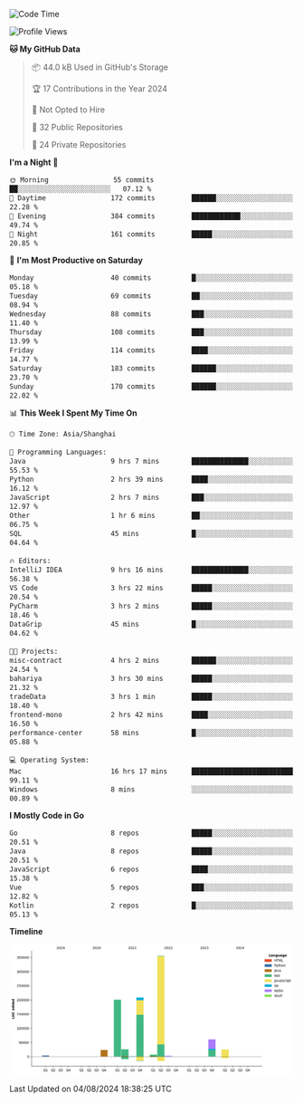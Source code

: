 <!--START_SECTION:waka-->
![Code Time](http://img.shields.io/badge/Code%20Time-2%2C572%20hrs%2016%20mins-blue)

![Profile Views](http://img.shields.io/badge/Profile%20Views-0-blue)

**🐱 My GitHub Data** 

> 📦 44.0 kB Used in GitHub's Storage 
 > 
> 🏆 17 Contributions in the Year 2024
 > 
> 🚫 Not Opted to Hire
 > 
> 📜 32 Public Repositories 
 > 
> 🔑 24 Private Repositories 
 > 
**I'm a Night 🦉** 

```text
🌞 Morning                55 commits          ██░░░░░░░░░░░░░░░░░░░░░░░   07.12 % 
🌆 Daytime                172 commits         ██████░░░░░░░░░░░░░░░░░░░   22.28 % 
🌃 Evening                384 commits         ████████████░░░░░░░░░░░░░   49.74 % 
🌙 Night                  161 commits         █████░░░░░░░░░░░░░░░░░░░░   20.85 % 
```
📅 **I'm Most Productive on Saturday** 

```text
Monday                   40 commits          █░░░░░░░░░░░░░░░░░░░░░░░░   05.18 % 
Tuesday                  69 commits          ██░░░░░░░░░░░░░░░░░░░░░░░   08.94 % 
Wednesday                88 commits          ███░░░░░░░░░░░░░░░░░░░░░░   11.40 % 
Thursday                 108 commits         ███░░░░░░░░░░░░░░░░░░░░░░   13.99 % 
Friday                   114 commits         ████░░░░░░░░░░░░░░░░░░░░░   14.77 % 
Saturday                 183 commits         ██████░░░░░░░░░░░░░░░░░░░   23.70 % 
Sunday                   170 commits         ██████░░░░░░░░░░░░░░░░░░░   22.02 % 
```


📊 **This Week I Spent My Time On** 

```text
🕑︎ Time Zone: Asia/Shanghai

💬 Programming Languages: 
Java                     9 hrs 7 mins        ██████████████░░░░░░░░░░░   55.53 % 
Python                   2 hrs 39 mins       ████░░░░░░░░░░░░░░░░░░░░░   16.12 % 
JavaScript               2 hrs 7 mins        ███░░░░░░░░░░░░░░░░░░░░░░   12.97 % 
Other                    1 hr 6 mins         ██░░░░░░░░░░░░░░░░░░░░░░░   06.75 % 
SQL                      45 mins             █░░░░░░░░░░░░░░░░░░░░░░░░   04.64 % 

🔥 Editors: 
IntelliJ IDEA            9 hrs 16 mins       ██████████████░░░░░░░░░░░   56.38 % 
VS Code                  3 hrs 22 mins       █████░░░░░░░░░░░░░░░░░░░░   20.54 % 
PyCharm                  3 hrs 2 mins        █████░░░░░░░░░░░░░░░░░░░░   18.46 % 
DataGrip                 45 mins             █░░░░░░░░░░░░░░░░░░░░░░░░   04.62 % 

🐱‍💻 Projects: 
misc-contract            4 hrs 2 mins        ██████░░░░░░░░░░░░░░░░░░░   24.54 % 
bahariya                 3 hrs 30 mins       █████░░░░░░░░░░░░░░░░░░░░   21.32 % 
tradeData                3 hrs 1 min         █████░░░░░░░░░░░░░░░░░░░░   18.40 % 
frontend-mono            2 hrs 42 mins       ████░░░░░░░░░░░░░░░░░░░░░   16.50 % 
performance-center       58 mins             █░░░░░░░░░░░░░░░░░░░░░░░░   05.88 % 

💻 Operating System: 
Mac                      16 hrs 17 mins      █████████████████████████   99.11 % 
Windows                  8 mins              ░░░░░░░░░░░░░░░░░░░░░░░░░   00.89 % 
```

**I Mostly Code in Go** 

```text
Go                       8 repos             █████░░░░░░░░░░░░░░░░░░░░   20.51 % 
Java                     8 repos             █████░░░░░░░░░░░░░░░░░░░░   20.51 % 
JavaScript               6 repos             ████░░░░░░░░░░░░░░░░░░░░░   15.38 % 
Vue                      5 repos             ███░░░░░░░░░░░░░░░░░░░░░░   12.82 % 
Kotlin                   2 repos             █░░░░░░░░░░░░░░░░░░░░░░░░   05.13 % 
```



**Timeline**

![Lines of Code chart](https://raw.githubusercontent.com/youtiaoguagua/youtiaoguagua/master/assets/bar_graph.png)


 Last Updated on 04/08/2024 18:38:25 UTC
<!--END_SECTION:waka-->